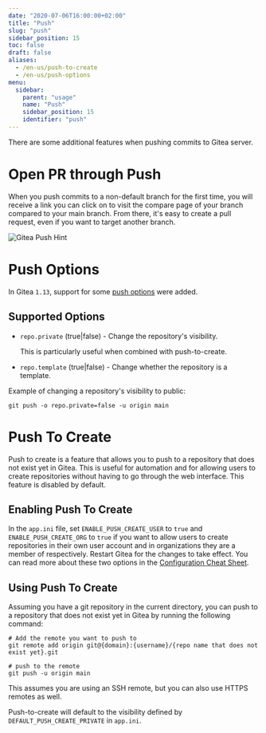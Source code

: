 ```yaml
---
date: "2020-07-06T16:00:00+02:00"
title: "Push"
slug: "push"
sidebar_position: 15
toc: false
draft: false
aliases:
  - /en-us/push-to-create
  - /en-us/push-options
menu:
  sidebar:
    parent: "usage"
    name: "Push"
    sidebar_position: 15
    identifier: "push"
---
```




There are some additional features when pushing commits to Gitea server.

# Open PR through Push

When you push commits to a non-default branch for the first time,
you will receive a link you can click on to visit the compare page of your branch compared to your main branch.
From there, it's easy to create a pull request, even if you want to target another branch.

![Gitea Push Hint](/gitea-push-hint.png)

# Push Options

In Gitea `1.13`, support for some [push options](https://git-scm.com/docs/git-push#Documentation/git-push.txt--oltoptiongt)
were added.

## Supported Options

- `repo.private` (true|false) - Change the repository's visibility.

  This is particularly useful when combined with push-to-create.

- `repo.template` (true|false) - Change whether the repository is a template.

Example of changing a repository's visibility to public:

```shell
git push -o repo.private=false -u origin main
```

# Push To Create

Push to create is a feature that allows you to push to a repository that does not exist yet in Gitea. This is useful for automation and for allowing users to create repositories without having to go through the web interface. This feature is disabled by default.

## Enabling Push To Create

In the `app.ini` file, set `ENABLE_PUSH_CREATE_USER` to `true` and `ENABLE_PUSH_CREATE_ORG` to `true` if you want to allow users to create repositories in their own user account and in organizations they are a member of respectively. Restart Gitea for the changes to take effect. You can read more about these two options in the [Configuration Cheat Sheet](administration/config-cheat-sheet.md#repository-repository).

## Using Push To Create

Assuming you have a git repository in the current directory, you can push to a repository that does not exist yet in Gitea by running the following command:

```shell
# Add the remote you want to push to
git remote add origin git@{domain}:{username}/{repo name that does not exist yet}.git

# push to the remote
git push -u origin main
```

This assumes you are using an SSH remote, but you can also use HTTPS remotes as well.

Push-to-create will default to the visibility defined by `DEFAULT_PUSH_CREATE_PRIVATE` in `app.ini`.
